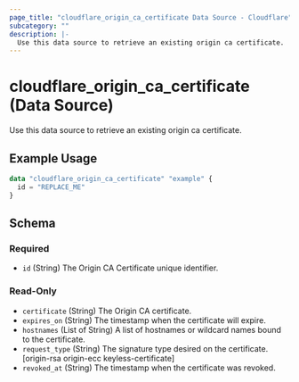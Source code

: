 ```yaml
---
page_title: "cloudflare_origin_ca_certificate Data Source - Cloudflare"
subcategory: ""
description: |-
  Use this data source to retrieve an existing origin ca certificate.
---
```


# cloudflare_origin_ca_certificate (Data Source)

Use this data source to retrieve an existing origin ca certificate.

## Example Usage

```terraform
data "cloudflare_origin_ca_certificate" "example" {
  id = "REPLACE_ME"
}
```

<!-- schema generated by tfplugindocs -->
## Schema

### Required

- `id` (String) The Origin CA Certificate unique identifier.

### Read-Only

- `certificate` (String) The Origin CA certificate.
- `expires_on` (String) The timestamp when the certificate will expire.
- `hostnames` (List of String) A list of hostnames or wildcard names bound to the certificate.
- `request_type` (String) The signature type desired on the certificate. [origin-rsa origin-ecc keyless-certificate]
- `revoked_at` (String) The timestamp when the certificate was revoked.


